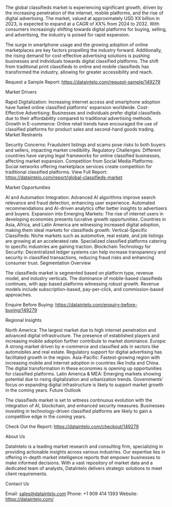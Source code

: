 The global classifieds market is experiencing significant growth, driven by the increasing penetration of the internet, mobile platforms, and the rise of digital advertising. The market, valued at approximately USD XX billion in 2023, is expected to expand at a CAGR of XX% from 2024 to 2032. With consumers increasingly shifting towards digital platforms for buying, selling, and advertising, the industry is poised for rapid expansion.

The surge in smartphone usage and the growing adoption of online marketplaces are key factors propelling the industry forward. Additionally, the rising demand for cost-effective advertising solutions is pushing businesses and individuals towards digital classified platforms. The shift from traditional print classifieds to online and mobile classifieds has transformed the industry, allowing for greater accessibility and reach.

Request a Sample Report: https://dataintelo.com/request-sample/149279

Market Drivers

Rapid Digitalization: Increasing internet access and smartphone adoption have fueled online classified platforms' expansion worldwide.
Cost-Effective Advertising: Businesses and individuals prefer digital classifieds due to their affordability compared to traditional advertising methods.
Growth in E-commerce: Online retail trends have encouraged the use of classified platforms for product sales and second-hand goods trading.
Market Restraints

Security Concerns: Fraudulent listings and scams pose risks to both buyers and sellers, impacting market credibility.
Regulatory Challenges: Different countries have varying legal frameworks for online classified businesses, affecting market expansion.
Competition from Social Media Platforms: Social networks offering marketplace services create competition for traditional classified platforms.
View Full Report: https://dataintelo.com/report/global-classifieds-market

Market Opportunities

AI and Automation Integration: Advanced AI algorithms improve search relevance and fraud detection, enhancing user experience. Automated recommendations and AI-driven analytics offer better insights to advertisers and buyers.
Expansion into Emerging Markets: The rise of internet users in developing economies presents lucrative growth opportunities. Countries in Asia, Africa, and Latin America are witnessing increased digital adoption, making them ideal markets for classifieds growth.
Vertical-Specific Classifieds: Niche markets such as automotive, real estate, and job listings are growing at an accelerated rate. Specialized classified platforms catering to specific industries are gaining traction.
Blockchain Technology for Security: Decentralized ledger systems can help increase transparency and security in classified transactions, reducing fraud risks and enhancing consumer trust.
Segmentation Overview

The classifieds market is segmented based on platform type, revenue model, and industry verticals. The dominance of mobile-based classifieds continues, with app-based platforms witnessing robust growth. Revenue models include subscription-based, pay-per-click, and commission-based approaches.

Enquire Before Buying: https://dataintelo.com/enquiry-before-buying/149279

Regional Insights

North America: The largest market due to high internet penetration and advanced digital infrastructure. The presence of established players and increasing mobile adoption further contribute to market dominance.
Europe: A strong market driven by e-commerce and classified ads in sectors like automobiles and real estate. Regulatory support for digital advertising has facilitated growth in the region.
Asia-Pacific: Fastest-growing region with increasing mobile and internet adoption in countries like India and China. The digital transformation in these economies is opening up opportunities for classified platforms.
Latin America & MEA: Emerging markets showing potential due to rising digitalization and urbanization trends. Governments' focus on expanding digital infrastructure is likely to support market growth in the coming years.
Future Outlook

The classifieds market is set to witness continuous evolution with the integration of AI, blockchain, and enhanced security measures. Businesses investing in technology-driven classified platforms are likely to gain a competitive edge in the coming years.

Check Out the Report: https://dataintelo.com/checkout/149279

About Us

DataIntelo is a leading market research and consulting firm, specializing in providing actionable insights across various industries. Our expertise lies in offering in-depth market intelligence reports that empower businesses to make informed decisions. With a vast repository of market data and a dedicated team of analysts, DataIntelo delivers strategic solutions to meet client requirements.

Contact Us

Email: sales@dataintelo.com
Phone: +1 909 414 1393
Website: https://dataintelo.com/
